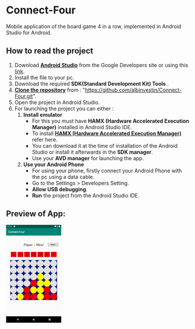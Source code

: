 # Connect-Four

Mobile application of the board game 4 in a row, implemented in Android Studio for Android.

## How to read the project
1. Download **[Android Studio](https://developer.android.com/studio/index.html)** from the Google Developers site or using this [link](https://developer.android.com/studio/index.html).
2. Install the file to your pc.
3. Download the required **SDK(Standard Development Kit) Tools** .
4. **[Clone the repository](https://github.com/albinvestin/Connect-Four.git)** from : "https://github.com/albinvestin/Connect-Four.git".
5. Open the project in Android Studio.
6. For launching the project you can either :
	1. **Install emulator**
		* For this you must have **HAMX (Hardware Accelerated Execution Manager)** installed in Android Studio IDE.
		* To install **[HAMX (Hardware Accelerated Execution Manager)](https://stackoverflow.com/questions/29136173/emulator-error-x86-emulation-currently-requires-hardware-acceleration)** refer here.
		* You can download it at the time of installation of the Android Studio or install it afterwards in the **SDK manager**.
		* Use your **AVD manager** for launching the app.
	2. **Use your Android Phone**
		* For using your phone, firstly connect your Android Phone with the pc using a data cable.
		* Go to the Settings > Developers Setting.
		* **Allow USB debugging**.
		* **Run** the project from the Android Studio IDE.

## Preview of App:

<p><img src="Preview.png" width="30%"></p>
